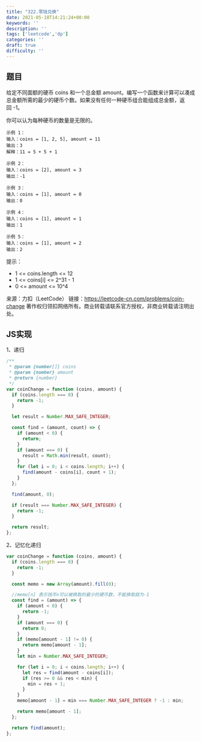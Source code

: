 ```yaml
---
title: "322.零钱兑换"
date: 2021-05-18T14:21:24+08:00
keywords: ''
description: ''
tags: ['leetcode','dp']
categories: ''
draft: true
difficulty: ''
---
```


## 题目

给定不同面额的硬币 coins 和一个总金额 amount。编写一个函数来计算可以凑成总金额所需的最少的硬币个数。如果没有任何一种硬币组合能组成总金额，返回 -1。

你可以认为每种硬币的数量是无限的。

```
示例 1：
输入：coins = [1, 2, 5], amount = 11
输出：3 
解释：11 = 5 + 5 + 1

示例 2：
输入：coins = [2], amount = 3
输出：-1

示例 3：
输入：coins = [1], amount = 0
输出：0

示例 4：
输入：coins = [1], amount = 1
输出：1

示例 5：
输入：coins = [1], amount = 2
输出：2
```

提示：

- 1 <= coins.length <= 12
- 1 <= coins[i] <= 2^31 - 1
- 0 <= amount <= 10^4

来源：力扣（LeetCode）
链接：https://leetcode-cn.com/problems/coin-change
著作权归领扣网络所有。商业转载请联系官方授权，非商业转载请注明出处。


## JS实现

1、递归

```javascript
/**
 * @param {number[]} coins
 * @param {number} amount
 * @return {number}
 */
var coinChange = function (coins, amount) {
  if (coins.length === 0) {
    return -1;
  }

  let result = Number.MAX_SAFE_INTEGER;

  const find = (amount, count) => {
    if (amount < 0) {
      return;
    }
    if (amount === 0) {
      result = Math.min(result, count);
    }
    for (let i = 0; i < coins.length; i++) {
      find(amount - coins[i], count + 1);
    }
  };

  find(amount, 0);

  if (result === Number.MAX_SAFE_INTEGER) {
    return -1;
  }

  return result;
};
```

2、记忆化递归

```javascript
var coinChange = function (coins, amount) {
  if (coins.length === 0) {
    return -1;
  }

  const memo = new Array(amount).fill(0);

  //memo[n] 表示钱币n可以被换取的最少的硬币数，不能换取就为-1
  const find = (amount) => {
    if (amount < 0) {
      return -1;
    }
    if (amount === 0) {
      return 0;
    }
    if (memo[amount - 1] != 0) {
      return memo[amount - 1];
    }
    let min = Number.MAX_SAFE_INTEGER;

    for (let i = 0; i < coins.length; i++) {
      let res = find(amount - coins[i]);
      if (res >= 0 && res < min) {
        min = res + 1;
      }
    }
    memo[amount - 1] = min === Number.MAX_SAFE_INTEGER ? -1 : min;

    return memo[amount - 1];
  };

  return find(amount);
};
```
